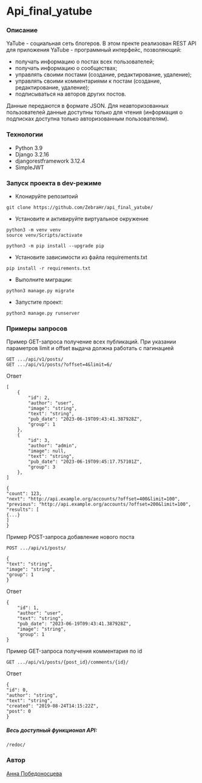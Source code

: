 # Api_final_yatube

### Описание
YaTube - социальная сеть блогеров.
В этом пректе реализован REST API для приложения YaTube - программный интерфейс, позволяющий:
- получать информацию о постах всех пользователей;
- получать информацию о сообществах;
- управлять своими постами (создание, редактирование, удаление);
- управлять своими комментариями к постам (создание, редактирование, удаление);
- подписываться на авторов других постов.

Данные передаются в формате JSON.
Для неавторизованных пользователей данные доступны только для чтения (информация о подписках доступна только авторизованным пользователям).
### Технологии
- Python 3.9
- Django 3.2.16
- djangorestframework 3.12.4
- SimpleJWT

### Запуск проекта в dev-режиме
- Клонируйте репозитоий
```
git clone https://github.com/ZebraHr/api_final_yatube/
```
- Установите и активируйте виртуальное окружение
```
python3 -m venv venv
source venv/Scripts/activate
```
```
python3 -m pip install --upgrade pip
```
- Установите зависимости из файла requirements.txt
```
pip install -r requirements.txt
``` 
- Выполните миграции:
```
python3 manage.py migrate
```

- Запустите проект:

```
python3 manage.py runserver
```
### Примеры запросов
Пример GET-запроса получение всех публикаций. При указании параметров limit и offset выдача должна работать с пагинацией
```
GET .../api/v1/posts/
GET .../api/v1/posts/?offset=4&limit=6/
```
Ответ
```
[
    {
        "id": 2,
        "author": "user",
        "image": "string",
        "text": "string",
        "pub_date": "2023-06-19T09:43:41.387928Z",
        "group": 1
    },
    {
        "id": 3,
        "author": "admin",
        "image": null,
        "text": "string",
        "pub_date": "2023-06-19T09:45:17.757101Z",
        "group": 3
    },
]
```
```
{
"count": 123,
"next": "http://api.example.org/accounts/?offset=400&limit=100",
"previous": "http://api.example.org/accounts/?offset=200&limit=100",
"results": [
{...}
]
}
```
Пример POST-запроса добавление нового поста
```
POST .../api/v1/posts/
```
```
{
"text": "string",
"image": "string",
"group": 1
}
```
Ответ
```
{
    "id": 1,
    "author": "user",
    "text": "string",
    "pub_date": "2023-06-19T09:43:41.387928Z",
    "image": "string",
    "group": 1
}
```
Пример GET-запроса получения комментария по id
```
GET .../api/v1/posts/{post_id}/comments/{id}/
```
Ответ
```
{
"id": 0,
"author": "string",
"text": "string",
"created": "2019-08-24T14:15:22Z",
"post": 0
}
```
##### Весь доступный функционал API:
```
/redoc/
```
### Автор
[Анна Победоносцева](https://github.com/ZebraHr) 
